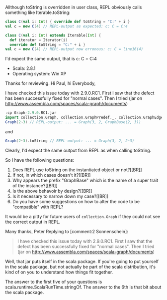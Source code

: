 Allthough toString is overridden in user class, REPL obviously calls something like Iterable.toString:

```scala
class C(val i: Int) { override def toString = "C:" + i }
val c = new C(4) // REPL-output as expected: c: C = C:4

class C(val i: Int) extends Iterable[Int] {
  def iterator = Iterator(i)
  override def toString = "C:" + i }
val c = new C(4) // REPL-output now erronous: c: C = line16(4)
```

I'd expect the same output, that is
c: C = C:4

- Scala: 2.8.1
- Operating system: Win XP

Thanks for reviewing.
Hi Paul, hi Everybody,

I have checked this issue today with 2.9.0.RC1. First I saw that the defect has been
successfully fixed for "normal cases". Then I tried (jar on http://www.assembla.com/spaces/scala-graph/documents)

```scala
:cp Graph-2.9.0.RC1.jar
import collection.Graph, collection.GraphPredef._, collection.GraphEdge._
Graph(2~3) // REPL-output: ... = Graph(3, 2, GraphBase(2, 3))
```

and

```scala
Graph(2~3).toString // REPL-output: ... = Graph(3, 2, 2~3)
```

Clearly, I'd expect the same output from REPL as when calling toString.

So I have the following questions:

1) Does REPL use toString on the instantiated object or not?[[BR]]
2) If not, in which cases doesn't it?[[BR]]
3) Why appears the prefix "GraphBase" which is the name of a super trait of the instance?[[BR]]
4) Is the above behavoir by design?[[BR]]
5) Is it necessary to narrow down my case?[[BR]]
6) Do you have some suggestions on how to alter the code to be "compatible" with REPL?

It would be a pitty for future users of `collection.Graph` if they could not see the correct output in REPL.

Many thanks, Peter
Replying to [comment:2 Sonnenschein]:
> I have checked this issue today with 2.9.0.RC1. First I saw that the defect has been
> successfully fixed for "normal cases". Then I tried (jar on http://www.assembla.com/spaces/scala-graph/documents)

Well, that jar puts itself in the scala package.  If you're going to put yourself in the scala package, but not actually be part of the scala distribution, it's kind of on you to understand how things fit together.

The answer to the first five of your questions is scala.runtime.ScalaRunTime.stringOf.  The answer to the 6th is that bit about the scala package.
